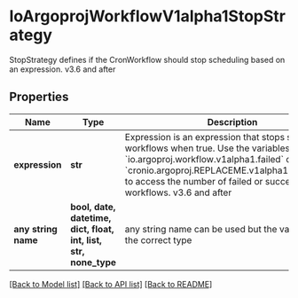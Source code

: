 # IoArgoprojWorkflowV1alpha1StopStrategy

StopStrategy defines if the CronWorkflow should stop scheduling based on an expression. v3.6 and after

## Properties
Name | Type | Description | Notes
------------ | ------------- | ------------- | -------------
**expression** | **str** | Expression is an expression that stops scheduling workflows when true. Use the variables &#x60;io.argoproj.workflow.v1alpha1.failed&#x60; or &#x60;cronio.argoproj.REPLACEME.v1alpha1.succeeded&#x60; to access the number of failed or successful child workflows. v3.6 and after | 
**any string name** | **bool, date, datetime, dict, float, int, list, str, none_type** | any string name can be used but the value must be the correct type | [optional]

[[Back to Model list]](../README.md#documentation-for-models) [[Back to API list]](../README.md#documentation-for-api-endpoints) [[Back to README]](../README.md)


